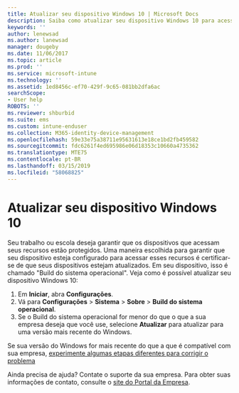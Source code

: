 ```yaml
---
title: Atualizar seu dispositivo Windows 10 | Microsoft Docs
description: Saiba como atualizar seu dispositivo Windows 10 para acessar recursos da empresa.
keywords: ''
author: lenewsad
ms.author: lanewsad
manager: dougeby
ms.date: 11/06/2017
ms.topic: article
ms.prod: ''
ms.service: microsoft-intune
ms.technology: ''
ms.assetid: 1ed8456c-ef70-429f-9c65-081bb2dfa6ac
searchScope:
- User help
ROBOTS: ''
ms.reviewer: shburbid
ms.suite: ems
ms.custom: intune-enduser
ms.collection: M365-identity-device-management
ms.openlocfilehash: 59e33e75a38711e95631613e18ce1bd2fb459582
ms.sourcegitcommit: fdc6261f4ed695986e06d18353c10660a4735362
ms.translationtype: MTE75
ms.contentlocale: pt-BR
ms.lasthandoff: 03/15/2019
ms.locfileid: "58068825"
---
```

# <a name="update-your-windows-10-device"></a>Atualizar seu dispositivo Windows 10

Seu trabalho ou escola deseja garantir que os dispositivos que acessam seus recursos estão protegidos. Uma maneira escolhida para garantir que seu dispositivo esteja configurado para acessar esses recursos é certificar-se de que seus dispositivos estejam atualizados. Em seu dispositivo, isso é chamado "Build do sistema operacional". Veja como é possível atualizar seu dispositivo Windows 10:

1. Em **Iniciar**, abra **Configurações**.
2. Vá para **Configurações** > **Sistema** > **Sobre** > **Build do sistema operacional**.
3. Se o Build do sistema operacional for menor do que o que a sua empresa deseja que você use, selecione **Atualizar** para atualizar para uma versão mais recente do Windows.

Se sua versão do Windows for mais recente do que a que é compatível com sua empresa, [experimente algumas etapas diferentes para corrigir o problema](your-windows-version-isnt-yet-supported.md)

Ainda precisa de ajuda? Contate o suporte da sua empresa. Para obter suas informações de contato, consulte o [site do Portal da Empresa](https://go.microsoft.com/fwlink/?linkid=2010980).
